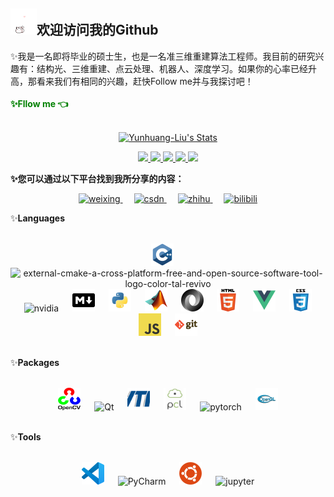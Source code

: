 <h2><img src="asserts/hellokittydance.gif" alt="Hi" width="42"/>欢迎访问我的Github</h2>
✨我是一名即将毕业的硕士生，也是一名准三维重建算法工程师。我目前的研究兴趣有：结构光、三维重建、点云处理、机器人、深度学习。如果你的心率已经升高，那看来我们有相同的兴趣，赶快Follow me并与我探讨吧！<br />
<br/>
<strong><font color="green">✨Fllow me 👈</font></strong>
<br/>
<!--<p align="center">以下是我的Github统计信息：</p> -->
<br/>
<p align="center">
  <a href="https://github.com/Yunhuang-Liu" class="rich-diff-level-one">
    <img src="https://readme-stats-server-jackcc.vercel.app/api?username=Yunhuang-Liu&title_color=333&text_color=777" alt="Yunhuang-Liu's Stats" >
  </a>
</p>
<p align="center">
  <a href="https://github.com/Yunhuang-Liu">
    <img src="https://badges.strrl.dev/visits/Yunhuang-Liu/Yunhuang-Liu?style=flat-square&color=black&logo=github">
  </a>
  <a href="https://github.com/Yunhuang-Liu">
    <img src="https://badges.strrl.dev/years/Yunhuang-Liu?style=flat-square&color=black&logo=github">
  </a>
  <a href="https://github.com/Yunhuang-Liu?tab=repositories">
    <img src="https://badges.strrl.dev/repos/Yunhuang-Liu?style=flat-square&color=black&logo=github">
  </a>
  <a href="https://gist.github.com/Yunhuang-Liu">
    <img src="https://badges.strrl.dev/gists/Yunhuang-Liu?style=flat-square&color=black&logo=github">
  </a>
  <a href="https://github.com/Yunhuang-Liu">
    <img src="https://badges.strrl.dev/commits/monthly/Yunhuang-Liu?style=flat-square&color=black&logo=github">
  </a>
</p>

<strong>✨您可以通过以下平台找到我所分享的内容：</strong>
<p align="center">
<a href= "asserts/wechat.png" target="_blank" alt="WeChat" title="WeChat">
    <img width="36" height="36" src="https://img.icons8.com/fluency/36/weixing.png" alt="weixing"/>
  </a>
  &emsp;
  <a href= "https://blog.csdn.net/m0_56071788" target="_blank" alt="csdn" title="csdn">
<img width="36" height="36" src="https://img.icons8.com/material-outlined/36/csdn.png" alt="csdn"/>
  </a>
  &emsp;
   <a href="https://www.zhihu.com/people/liu-yun-huang-53" target="_blank" alt="Zhihu" title="Zhihu">
    <img width="36" height="36" src="https://img.icons8.com/windows/36/zhihu.png" alt="zhihu"/>
  </a>
  &emsp;
  <a href="https://space.bilibili.com/371405615?spm_id_from=333.1007.0.0" target="_blank" alt="Bilibili" title="Bilibili">
    <img width="36" height="36" src="https://img.icons8.com/color/36/bilibili.png" alt="bilibili"/>
  </a>
</p>
✨<strong>Languages</strong>
<br/>
<br/>
<p align="center">
<img height="36" src="https://raw.githubusercontent.com/github/explore/80688e429a7d4ef2fca1e82350fe8e3517d3494d/topics/cpp/cpp.png" alt="cpp" title="cpp">
&emsp;
<img width="36" height="36" src="https://img.icons8.com/external-tal-revivo-color-tal-revivo/36/external-cmake-a-cross-platform-free-and-open-source-software-tool-logo-color-tal-revivo.png" alt="external-cmake-a-cross-platform-free-and-open-source-software-tool-logo-color-tal-revivo"/>
&emsp;
<img width="36" height="36" src="https://img.icons8.com/color/48/nvidia.png" alt="nvidia"/>
&emsp;
<img height="36" src="https://raw.githubusercontent.com/github/explore/80688e429a7d4ef2fca1e82350fe8e3517d3494d/topics/markdown/markdown.png" alt="Markdown" title="Markdown">
&emsp;
<img height="36" src="https://raw.githubusercontent.com/github/explore/80688e429a7d4ef2fca1e82350fe8e3517d3494d/topics/python/python.png" alt="Python" title="Python">
&emsp;
<img height="36" src="https://raw.githubusercontent.com/github/explore/80688e429a7d4ef2fca1e82350fe8e3517d3494d/topics/matlab/matlab.png" alt="matlab" title="matlab">
&emsp;
<img height="36" src="https://raw.githubusercontent.com/github/explore/80688e429a7d4ef2fca1e82350fe8e3517d3494d/topics/json/json.png" alt="JSON" title="JSON">
&emsp;
<img height="36" src="https://raw.githubusercontent.com/github/explore/80688e429a7d4ef2fca1e82350fe8e3517d3494d/topics/html/html.png" alt="HTML" title="HTML">
&emsp;
<img height="36" src="https://raw.githubusercontent.com/github/explore/80688e429a7d4ef2fca1e82350fe8e3517d3494d/topics/vue/vue.png" alt="Vue" title="Vue">
&emsp;
<img height="36" src="https://raw.githubusercontent.com/github/explore/80688e429a7d4ef2fca1e82350fe8e3517d3494d/topics/css/css.png" alt="Css" title="Css">
&emsp;
<img height="36" src="https://raw.githubusercontent.com/github/explore/80688e429a7d4ef2fca1e82350fe8e3517d3494d/topics/javascript/javascript.png" alt="Javascript" title="Javascript">
&emsp;
<img height="36" src="https://raw.githubusercontent.com/github/explore/80688e429a7d4ef2fca1e82350fe8e3517d3494d/topics/git/git.png" alt="Git" title="Git">
<br/>
<br/>
</p>
✨<strong>Packages</strong>
<br/>
<br/>
<p align="center">
<img height="36" src="https://raw.githubusercontent.com/github/explore/80688e429a7d4ef2fca1e82350fe8e3517d3494d/topics/opencv/opencv.png" alt="opencv" title="opencv">
&emsp;
<img height="36" width="36" src="https://user-images.githubusercontent.com/29084184/183043709-bf66d400-014c-4332-861a-7edc5ae610b9.png" alt="Qt" title="Qt">
&emsp;
<img width="36" height="36" src="asserts/vtk.png" alt="vtk"/>
&emsp;
<img width="36" height="36" src="asserts/pcl.jpg" alt="pytorch"/>
&emsp;
<img width="36" height="36" src="https://img.icons8.com/fluency/36/pytorch.png" alt="pytorch"/>
&emsp;
<img height="36" src="https://raw.githubusercontent.com/github/explore/80688e429a7d4ef2fca1e82350fe8e3517d3494d/topics/opengl/opengl.png" alt="OpenGL" title="OpenGL">
<br/>
<br/>
</p>
✨<strong>Tools</strong>
<br/>
<br/>
<p align="center">
<img height="36" src="https://raw.githubusercontent.com/github/explore/80688e429a7d4ef2fca1e82350fe8e3517d3494d/topics/visual-studio-code/visual-studio-code.png" alt="VSCode" title="VSCode">
&emsp;
<img height="36" src="https://images.nowcoder.com/images/20180629/0_1530258305740_67F7BB46DE9FC78164CA628F2CE05C37" alt="PyCharm" title="PyCharm">
&emsp;
<img height="36" src="https://raw.githubusercontent.com/github/explore/80688e429a7d4ef2fca1e82350fe8e3517d3494d/topics/ubuntu/ubuntu.png" alt="Ubuntu" title="Ubuntu">
&emsp;
<img width="36" height="36" src="https://img.icons8.com/fluency/36/jupyter.png" alt="jupyter"/>
</p>
